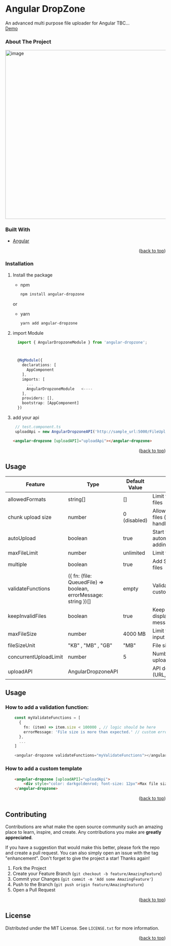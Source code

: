 <div id="top"></div>
<!-- <a href="https://github.com/github_username/repo_name">
    <img src="images/logo.png" alt="Logo" width="80" height="80">
  </a> -->

<h1 align="left">Angular DropZone</h1>
    <div align="left">
     An advanced multi purpose file uploader for Angular
     TBC...
  
  <br/>
  <a href="https://fanathan.github.io/Angular-DropZone/">Demo</a>
  </div>


<!-- TABLE OF CONTENTS -->
<!-- <details>
  <summary>Table of Contents</summary>
  <ol>
    <li>
      <a href="#about-the-project">About The Project</a>
      <ul>
        <li><a href="#built-with">Built With</a></li>
      </ul>
    </li>
    <li>
      <a href="#getting-started">Getting Started</a>
      <ul>
        <li><a href="#prerequisites">Prerequisites</a></li>
        <li><a href="#installation">Installation</a></li>
      </ul>
    </li>
    <li><a href="#usage">Usage</a></li>
    <li><a href="#roadmap">Roadmap</a></li>
    <li><a href="#contributing">Contributing</a></li>
    <li><a href="#license">License</a></li>
    <li><a href="#contact">Contact</a></li>
    <li><a href="#acknowledgments">Acknowledgments</a></li>
  </ol>
</details>
-->



<!-- ABOUT THE PROJECT -->
### About The Project



<img align="center" width="530" alt="image" src="https://user-images.githubusercontent.com/102797896/161385043-c975368e-75d9-42f6-b5b1-7bd93f63a4a5.png">


### Built With

* [Angular](https://angular.io/)

<p align="right">(<a href="#top">back to top</a>)</p>



<!-- GETTING STARTED -->
<!-- ## Getting Started

This is an example of how you may give instructions on setting up your project locally.
To get a local copy up and running follow these simple example steps.

### Prerequisites

This is an example of how to list things you need to use the software and how to install them.

 -->
### Installation

1. Install the package
     * npm
        ```sh
        npm install angular-dropzone
        ```
        
    or 
    
     * yarn
        ```sh
        yarn add angular-dropzone
        ```
2. import Module

      ```typescript
        import { AngularDropzoneModule } from 'angular-dropzone';



        @NgModule({
          declarations: [
            AppComponent
          ],
          imports: [
            ...
            AngularDropzoneModule   <----
          ],
          providers: [],
          bootstrap: [AppComponent]
        })
      ```
 3.    add your api 
       ```typescript
        // test.component.ts
        uploadApi = new AngularDropzoneAPI('http://sample_url:5000/FileUpload', 'POST');
        ```
        
        ```html
        <angular-dropzone [uploadAPI]="uploadApi"></angular-dropzone>
        ```

<p align="right">(<a href="#top">back to top</a>)</p>



<!-- USAGE EXAMPLES -->
## Usage



  


| Feature               | Type                                                            | Default Value | Description                                                     |
| --------------------- | --------------------------------------------------------------- | ------------- | --------------------------------------------------------------- |
| allowedFormats        | string[]                                                        | []            | Limit the type of input files                                   |
| chunk upload size     | number                                                          | 0 (disabled)  | Allow to upload huge files (chunks should be handled by server) |
| autoUpload            | boolean                                                         | true          | Start to upload automatically after adding files                |
| maxFileLimit          | number                                                          | unlimited     | Limit the number of files                                       |
| multiple              | boolean                                                         | true          | Add Single or Multiple files                                    |
| validateFunctions     | ({ fn: (file: QueuedFile) => boolean, errorMessage: string })[] | empty         | Validation functions with custom error message.                 |
| keepInvalidFiles      | boolean                                                         | true          | Keep invalid files and display an error message                 |
| maxFileSize           | number                                                          | 4000 MB       | Limit the size of the input file                                |
| fileSizeUnit          | "KB" , "MB" , "GB"                                              | "MB"          | File size unit                                                  |
| concurrentUploadLimit | number                                                          | 5             | Number of files can be uploaded concurrently                    |
| uploadAPI             | AngularDropzoneAPI                                              |               | API definition (URL,Headers,Method...)                          |

<!-- TABLE OF CONTENTS -->

<!-- ABOUT THE PROJECT -->

## Usage

### How to add a validation function:

```typescript
    const myValidateFunctions = [
      {
        fn: (item) => item.size < 100000 , // logic should be here
        errorMessage: 'File size is more than expected.' // custom error message
      },
      ...
    ]

    <angular-dropzone validateFunctions="myValidateFunctions"></angular-dropzone>
```

### How to add a custom template

```html
    <angular-dropzone [uploadAPI]="uploadApi">
        <div style="color: darkgoldenrod; font-size: 12px">Max file size is 10 MB</div>
    </angular-dropzone>
```

<p align="right">(<a href="#top">back to top</a>)</p>



<!-- ROADMAP -->
<!-- ## Roadmap

- [x] Add Changelog
- [x] Add back to top links
- [ ] Add Additional Templates w/ Examples
- [ ] Add "components" document to easily copy & paste sections of the readme
- [ ] Multi-language Support
    - [ ] Chinese
    - [ ] Spanish

See the [open issues](https://github.com/othneildrew/Best-README-Template/issues) for a full list of proposed features (and known issues).

<p align="right">(<a href="#top">back to top</a>)</p>

 -->

<!-- CONTRIBUTING -->
## Contributing

Contributions are what make the open source community such an amazing place to learn, inspire, and create. Any contributions you make are **greatly appreciated**.

If you have a suggestion that would make this better, please fork the repo and create a pull request. You can also simply open an issue with the tag "enhancement".
Don't forget to give the project a star! Thanks again!

1. Fork the Project
2. Create your Feature Branch (`git checkout -b feature/AmazingFeature`)
3. Commit your Changes (`git commit -m 'Add some AmazingFeature'`)
4. Push to the Branch (`git push origin feature/AmazingFeature`)
5. Open a Pull Request

<p align="right">(<a href="#top">back to top</a>)</p>



<!-- LICENSE -->
## License

Distributed under the MIT License. See `LICENSE.txt` for more information.

<p align="right">(<a href="#top">back to top</a>)</p>



<!-- CONTACT -->
<!-- ## Contact

Your Name - [@your_twitter](https://twitter.com/your_username) - email@example.com

Project Link: [https://github.com/your_username/repo_name](https://github.com/your_username/repo_name)

<p align="right">(<a href="#top">back to top</a>)</p>
 -->


<!-- ACKNOWLEDGMENTS -->
<!-- ## Acknowledgments

Use this space to list resources you find helpful and would like to give credit to. I've included a few of my favorites to kick things off!

* [Choose an Open Source License](https://choosealicense.com)
* [GitHub Emoji Cheat Sheet](https://www.webpagefx.com/tools/emoji-cheat-sheet)
* [Malven's Flexbox Cheatsheet](https://flexbox.malven.co/)
* [Malven's Grid Cheatsheet](https://grid.malven.co/)
* [Img Shields](https://shields.io)
* [GitHub Pages](https://pages.github.com)
* [Font Awesome](https://fontawesome.com)
* [React Icons](https://react-icons.github.io/react-icons/search)

<p align="right">(<a href="#top">back to top</a>)</p>
 -->


